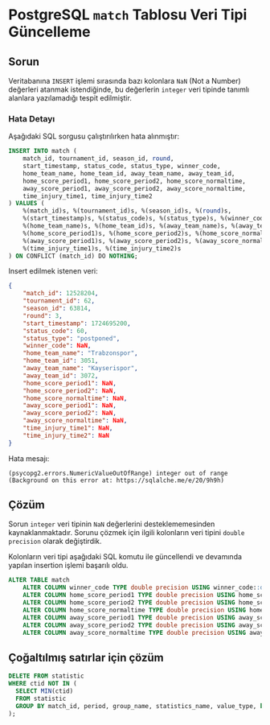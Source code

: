 # PostgreSQL  `match` Tablosu Veri Tipi Güncelleme

## Sorun

Veritabanına `INSERT` işlemi sırasında bazı kolonlara `NaN` (Not a Number) değerleri atanmak istendiğinde, bu değerlerin `integer` veri tipinde tanımlı alanlara yazılamadığı tespit edilmiştir.

### Hata Detayı

Aşağıdaki SQL sorgusu çalıştırılırken hata alınmıştır:

```sql
INSERT INTO match (
    match_id, tournament_id, season_id, round, 
    start_timestamp, status_code, status_type, winner_code,
    home_team_name, home_team_id, away_team_name, away_team_id,
    home_score_period1, home_score_period2, home_score_normaltime,
    away_score_period1, away_score_period2, away_score_normaltime,
    time_injury_time1, time_injury_time2
) VALUES (
    %(match_id)s, %(tournament_id)s, %(season_id)s, %(round)s, 
    %(start_timestamp)s, %(status_code)s, %(status_type)s, %(winner_code)s, 
    %(home_team_name)s, %(home_team_id)s, %(away_team_name)s, %(away_team_id)s, 
    %(home_score_period1)s, %(home_score_period2)s, %(home_score_normaltime)s,
    %(away_score_period1)s, %(away_score_period2)s, %(away_score_normaltime)s,
    %(time_injury_time1)s, %(time_injury_time2)s
) ON CONFLICT (match_id) DO NOTHING;
```

Insert edilmek istenen veri:

```json
{
    "match_id": 12528204,
    "tournament_id": 62,
    "season_id": 63814,
    "round": 3,
    "start_timestamp": 1724695200,
    "status_code": 60,
    "status_type": "postponed",
    "winner_code": NaN,
    "home_team_name": "Trabzonspor",
    "home_team_id": 3051,
    "away_team_name": "Kayserispor",
    "away_team_id": 3072,
    "home_score_period1": NaN,
    "home_score_period2": NaN,
    "home_score_normaltime": NaN,
    "away_score_period1": NaN,
    "away_score_period2": NaN,
    "away_score_normaltime": NaN,
    "time_injury_time1": NaN,
    "time_injury_time2": NaN
}
```

Hata mesajı:
```
(psycopg2.errors.NumericValueOutOfRange) integer out of range
(Background on this error at: https://sqlalche.me/e/20/9h9h)
```

## Çözüm

Sorun `integer` veri tipinin `NaN` değerlerini desteklememesinden kaynaklanmaktadır. Sorunu çözmek için ilgili kolonların veri tipini `double precision` olarak değiştirdik.

Kolonların veri tipi aşağıdaki SQL komutu ile güncellendi ve devamında yapılan insertion işlemi başarılı oldu.

```sql
ALTER TABLE match
    ALTER COLUMN winner_code TYPE double precision USING winner_code::double precision,
    ALTER COLUMN home_score_period1 TYPE double precision USING home_score_period1::double precision,
    ALTER COLUMN home_score_period2 TYPE double precision USING home_score_period2::double precision,
    ALTER COLUMN home_score_normaltime TYPE double precision USING home_score_normaltime::double precision,
    ALTER COLUMN away_score_period1 TYPE double precision USING away_score_period1::double precision,
    ALTER COLUMN away_score_period2 TYPE double precision USING away_score_period2::double precision,
    ALTER COLUMN away_score_normaltime TYPE double precision USING away_score_normaltime::double precision;
```


## Çoğaltılmış satırlar için çözüm

```sql
DELETE FROM statistic
WHERE ctid NOT IN (
  SELECT MIN(ctid)
  FROM statistic
  GROUP BY match_id, period, group_name, statistics_name, value_type, key, statistics_type, away_value, home_value
);
```

